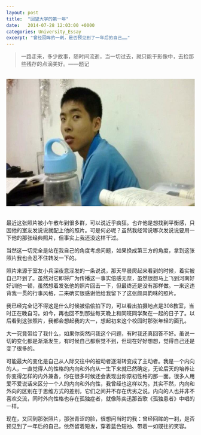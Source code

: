 ```yaml
---
layout: post
title:  "回望大学的第一年"
date:   2014-07-28 12:03:00 +0000
categories: University_Essay
excerpt: "曾经回眸的一刹，是否预见到了一年后的自己……"
---
```


<div>
<blockquote class="quote-style">
一路走来，多少故事，随时间流逝，当一切过去，就只能于影像中，去捡那些残存的点滴美好。——题记
</blockquote>
<br>
</div>

<div align='center'>
<img height="340" src="/assets/img/University_Essay/me.jpg"><br>
<br>
</div>

最近这张照片被小午散布到很多群，可以说近乎疯狂。也许他是想找到平衡感，只因他的室友发说说就配上他的照片。可是何必呢？虽然我经常说哪次发说说要用一下他的那张经典照片，但事实上我还没这样干过。

当然这一切完全是站在我自己的角度考虑问题，如果换成第三方的角度，拿到这张照片我也会忍不住转发一下的。

照片来源于室友小兵深夜意淫发的一条说说，那天早晨爬起来看到的时候，着实被自己吓到了。虽然对它即将广为传播这一事实倍感无奈，虽然很想马上飞到河南好好训他一顿，虽然想着发张他的照片回击一下，但最终还是没有那样做。一来这违背我一贯的行事风格，二来确实很感谢他给我留下了这张颇具韵味的照片。

我已经完全记不得这是什么时候被偷偷拍下的，可以看出拍摄地点是308教室，当时正在晚自习。如今，再也回不到那些每天晚上和同班同学聚在一起的日子了。以后看到这张照片，我都会想起我的大一，想起初来这个校园时那张年轻的面孔。

大一究竟带给了我什么，如果你突然问我这个问题，有时我还真回答不好。虽说一切的变化都是渐渐发生，有时候自己都察觉不到，但现在好好想想，觉得自己还是变了很多的。

可能最大的变化是自己从人际交往中的被动者逐渐转变成了主动者。我是一个内向的人，一直觉得人的性格的内向和外向从一生下来就已然确定，无论后天的培养让你变得怎样的内外兼备，你在很多时候还会表现出你原初性格的那一面。很多人用爱不爱说话来区分一个人的内向和外向性，我曾经也这样以为。其实不然，内向和外向的区别在于思维方式的差别，它们之间并不存在优劣之说。内向的人也并非不喜欢交流，同时外向性格也存在孤独症者，就像陈奕迅那首歌《孤独患者》中唱的一样。

现在，又回到那张照片，那张青涩的脸，很想问当时的我：曾经回眸的一刹，是否预见到了一年后的自己，依然留着短发，穿着蓝色短袖、带着一如既往的笑容。